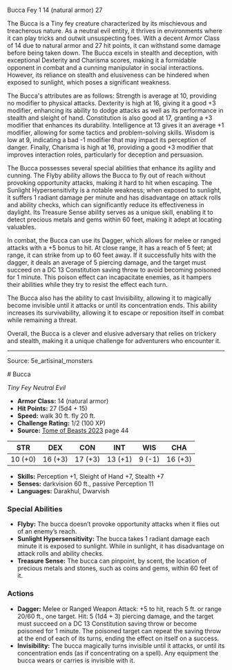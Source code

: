 <MonsterName/>Bucca</MonsterName>
<CreatureType/>Fey</CreatureType>
<CR/>1</CR>
<AC/>14 (natural armor)</AC>
<HP/>27</HP>
<summary>The Bucca is a Tiny fey creature characterized by its mischievous and treacherous nature. As a neutral evil entity, it thrives in environments where it can play tricks and outwit unsuspecting foes. With a decent Armor Class of 14 due to natural armor and 27 hit points, it can withstand some damage before being taken down. The Bucca excels in stealth and deception, with exceptional Dexterity and Charisma scores, making it a formidable opponent in combat and a cunning manipulator in social interactions. However, its reliance on stealth and elusiveness can be hindered when exposed to sunlight, which poses a significant weakness.</summary>

<detail>

The Bucca's attributes are as follows: Strength is average at 10, providing no modifier to physical attacks. Dexterity is high at 16, giving it a good +3 modifier, enhancing its ability to dodge attacks as well as its performance in stealth and sleight of hand. Constitution is also good at 17, granting a +3 modifier that enhances its durability. Intelligence at 13 gives it an average +1 modifier, allowing for some tactics and problem-solving skills. Wisdom is low at 9, indicating a bad -1 modifier that may impact its perception of danger. Finally, Charisma is high at 16, providing a good +3 modifier that improves interaction roles, particularly for deception and persuasion.

The Bucca possesses several special abilities that enhance its agility and cunning. The Flyby ability allows the Bucca to fly out of reach without provoking opportunity attacks, making it hard to hit when escaping. The Sunlight Hypersensitivity is a notable weakness; when exposed to sunlight, it suffers 1 radiant damage per minute and has disadvantage on attack rolls and ability checks, which can significantly reduce its effectiveness in daylight. Its Treasure Sense ability serves as a unique skill, enabling it to detect precious metals and gems within 60 feet, making it adept at locating valuables.

In combat, the Bucca can use its Dagger, which allows for melee or ranged attacks with a +5 bonus to hit. At close range, it has a reach of 5 feet; at range, it can strike from up to 60 feet away. If it successfully hits with the dagger, it deals an average of 5 piercing damage, and the target must succeed on a DC 13 Constitution saving throw to avoid becoming poisoned for 1 minute. This poison effect can incapacitate enemies, as it hampers their abilities while they try to resist the effect each turn.

The Bucca also has the ability to cast Invisibility, allowing it to magically become invisible until it attacks or until its concentration ends. This ability increases its survivability, allowing it to escape or reposition itself in combat while remaining a threat.

Overall, the Bucca is a clever and elusive adversary that relies on trickery and stealth, making it a unique challenge for adventurers who encounter it.</detail>



---

Source: 5e_artisinal_monsters

<statblock>
# Bucca

*Tiny* *Fey* *Neutral Evil*

- **Armor Class:** 14 (natural armor)
- **Hit Points:** 27 (5d4 + 15)
- **Speed:** walk 30 ft. fly 20 ft.
- **Challenge Rating:** 1/2 (100 XP)
- **Source:** [Tome of Beasts 2023](https://koboldpress.com/kpstore/product/tome-of-beasts-1-2023-edition/) page 44

| STR | DEX | CON | INT | WIS | CHA |
| --- | --- | --- | --- | --- | --- |
| 10 (+0) | 16 (+3) | 17 (+3) | 13 (+1) | 9 (-1) | 16 (+3) |

- **Skills:** Perception +1, Sleight of Hand +7, Stealth +7
- **Senses:** darkvision 60 ft., passive Perception 11
- **Languages:** Darakhul, Dwarvish

### Special Abilities

- **Flyby:** The bucca doesn’t provoke opportunity attacks when it flies out of an enemy’s reach.
- **Sunlight Hypersensitivity:** The bucca takes 1 radiant damage each minute it is exposed to sunlight. While in sunlight, it has disadvantage on attack rolls and ability checks.
- **Treasure Sense:** The bucca can pinpoint, by scent, the location of precious metals and stones, such as coins and gems, within 60 feet of it.

### Actions

- **Dagger:** Melee or Ranged Weapon Attack: +5 to hit, reach 5 ft. or range 20/60 ft., one target. Hit: 5 (1d4 + 3) piercing damage, and the target must succeed on a DC 13 Constitution saving throw or become poisoned for 1 minute. The poisoned target can repeat the saving throw at the end of each of its turns, ending the effect on itself on a success.
- **Invisibility:** The bucca magically turns invisible until it attacks, or until its concentration ends (as if concentrating on a spell). Any equipment the bucca wears or carries is invisible with it.
</statblock>


